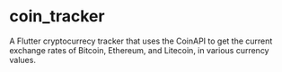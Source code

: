 # coin_tracker

A Flutter cryptocurrecy tracker that uses the CoinAPI to get the current exchange rates of Bitcoin, Ethereum, and Litecoin, in various currency values.
